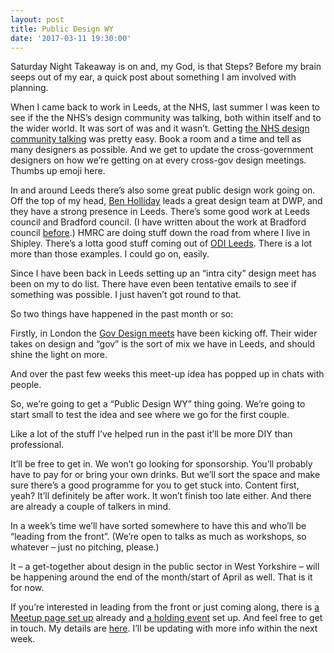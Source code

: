 ```yaml
---
layout: post
title: Public Design WY
date: '2017-03-11 19:30:00'
---
```

Saturday Night Takeaway is on and, my God, is that Steps? Before my brain seeps out of my ear, a quick post about something I am involved with planning.

When I came back to work in Leeds, at the NHS, last summer I was keen to see if the the NHS’s design community was talking, both within itself and to the wider world. It was sort of was and it wasn’t. Getting [the NHS design community talking](http://www.ermlikeyeah.com/getting-people-together/) was pretty easy. Book a room and a time and tell as many designers as possible. And we get to update the cross-government designers on how we’re getting on at every cross-gov design meetings. Thumbs up emoji here.

In and around Leeds there’s also some great public design work going on. Off the top of my head, [Ben Holliday](https://twitter.com/BenHolliday) leads a great design team at DWP, and they have a strong presence in Leeds. There’s some good work at Leeds council and Bradford council. (I have written about the work at Bradford council [before](http://www.ermlikeyeah.com/bradford-gov-uk/).) HMRC are doing stuff down the road from where I live in Shipley. There’s a lotta good stuff coming out of [ODI Leeds](http://odileeds.org). There is a lot more than those examples. I could go on, easily.

Since I have been back in Leeds setting up an “intra city” design meet has been on my to do list. There have even been tentative emails to see if something was possible. I just haven’t got round to that.

So two things have happened in the past month or so:

Firstly, in London the [Gov Design meets](https://twitter.com/gov_design) have been kicking off. Their wider takes on design and “gov” is the sort of mix we have in Leeds, and should shine the light on more.

And over the past few weeks this meet-up idea has popped up in chats with people.

So, we’re going to get a “Public Design WY” thing going. We’re going to start small to test the idea and see where we go for the first couple.

Like a lot of the stuff I’ve helped run in the past it’ll be more DIY than professional.

It’ll be free to get in. We won’t go looking for sponsorship. You’ll probably have to pay for or bring your own drinks. But we’ll sort the space and make sure there’s a good programme for you to get stuck into. Content first, yeah? It’ll definitely be after work. It won’t finish too late either. And there are already a couple of talkers in mind.

In a week’s time we’ll have sorted somewhere to have this and who’ll be “leading from the front”. (We’re open to talks as much as workshops, so whatever – just no pitching, please.)

It – a get-together about design in the public sector in West Yorkshire – will be happening around the end of the month/start of April as well. That is it for now.

If you’re interested in leading from the front or just coming along, there is [a Meetup page set up](https://www.meetup.com/Public-Design-WY) already and [a holding event](https://www.meetup.com/Public-Design-WY/events/238358051/) set up. And feel free to get in touch. My details are [here](/contact). I’ll be updating with more info within the next week.
